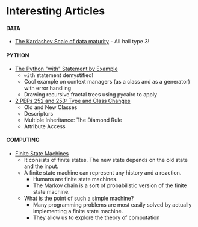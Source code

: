 # Interesting Articles

#### DATA
- [The Kardashev Scale of data maturity](http://aadrake.com/the-kardashev-scale-of-data-maturity.html) - All hail type 3!

#### PYTHON
- [The Python "with" Statement by Example](http://preshing.com/20110920/the-python-with-statement-by-example/)
    - `with` statement demystified! 
    - Cool example on context managers (as a class and as a generator) with error handling
    - Drawing recursive fractal trees using pycairo to apply
- [2 PEPs 252 and 253: Type and Class Changes](https://docs.python.org/release/2.2.3/whatsnew/sect-rellinks.html) 
    - Old and New Classes
    - Descriptors
    - Multiple Inheritance: The Diamond Rule
    - Attribute Access

#### COMPUTING
- [Finite State Machines](http://www.i-programmer.info/babbages-bag/223-finite-state-machines.html)
    - It consists of finite states. The new state depends on the old state and the input.
    - A finite state machine can represent any history and a reaction.
        -  Humans are finite state machines.  
        -  The Markov chain is a sort of probabilistic version of the finite state machine.
    - What is the point of such a simple machine?
        -  Many programming problems are most easily solved by actually implementing a finite state machine. 
        -  They allow us to explore the theory of computation
